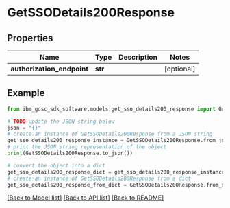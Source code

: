 # GetSSODetails200Response


## Properties

Name | Type | Description | Notes
------------ | ------------- | ------------- | -------------
**authorization_endpoint** | **str** |  | [optional] 

## Example

```python
from ibm_gdsc_sdk_software.models.get_sso_details200_response import GetSSODetails200Response

# TODO update the JSON string below
json = "{}"
# create an instance of GetSSODetails200Response from a JSON string
get_sso_details200_response_instance = GetSSODetails200Response.from_json(json)
# print the JSON string representation of the object
print(GetSSODetails200Response.to_json())

# convert the object into a dict
get_sso_details200_response_dict = get_sso_details200_response_instance.to_dict()
# create an instance of GetSSODetails200Response from a dict
get_sso_details200_response_from_dict = GetSSODetails200Response.from_dict(get_sso_details200_response_dict)
```
[[Back to Model list]](../README.md#documentation-for-models) [[Back to API list]](../README.md#documentation-for-api-endpoints) [[Back to README]](../README.md)


